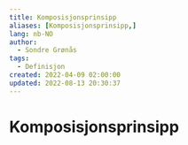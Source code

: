 ```yaml
---
title: Komposisjonsprinsipp
aliases: [Komposisjonsprinsipp,]
lang: nb-NO
author:
  - Sondre Grønås
tags:
  - Definisjon
created: 2022-04-09 02:00:00
updated: 2022-08-13 20:30:37
---
```

# Komposisjonsprinsipp
